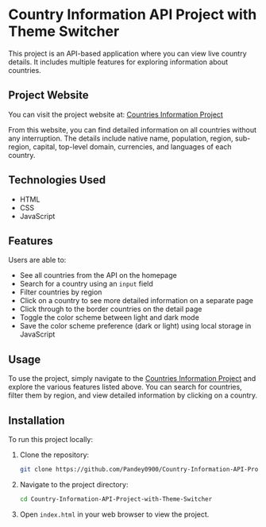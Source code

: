 # Country Information API Project with Theme Switcher

This project is an API-based application where you can view live country details. It includes multiple features for exploring information about countries.

## Project Website

You can visit the project website at: [Countries Information Project](https://infomationaboutcountries.vercel.app/)

From this website, you can find detailed information on all countries without any interruption. The details include native name, population, region, sub-region, capital, top-level domain, currencies, and languages of each country.

## Technologies Used

- HTML
- CSS
- JavaScript

## Features

Users are able to:

- See all countries from the API on the homepage
- Search for a country using an `input` field
- Filter countries by region
- Click on a country to see more detailed information on a separate page
- Click through to the border countries on the detail page
- Toggle the color scheme between light and dark mode
- Save the color scheme preference (dark or light) using local storage in JavaScript

## Usage

To use the project, simply navigate to the [Countries Information Project](https://infomationaboutcountries.vercel.app/) and explore the various features listed above. You can search for countries, filter them by region, and view detailed information by clicking on a country.

## Installation

To run this project locally:

1. Clone the repository:
    ```bash
    git clone https://github.com/Pandey0900/Country-Information-API-Project-with-Theme-Switcher.git
    ```

2. Navigate to the project directory:
    ```bash
    cd Country-Information-API-Project-with-Theme-Switcher
    ```

3. Open `index.html` in your web browser to view the project.
